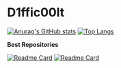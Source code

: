 # D1ffic00lt
[![Anurag's GitHub stats](https://github-readme-stats.vercel.app/api?username=D1ffic00lt)](https://github.com/D1ffic00lt/reladdons)
[![Top Langs](https://github-readme-stats.vercel.app/api/top-langs/?username=D1ffic00lt) ](https://github.com/D1ffic00lt/algorithms)

**Best Repositories**

[![Readme Card](https://github-readme-stats.vercel.app/api/pin/?username=D1ffic00lt&repo=reladdons)](https://github.com/D1ffic00lt/reladdons)
[![Readme Card](https://github-readme-stats.vercel.app/api/pin/?username=D1ffic00lt&repo=algorithms)](https://github.com/D1ffic00lt/algorithms)
